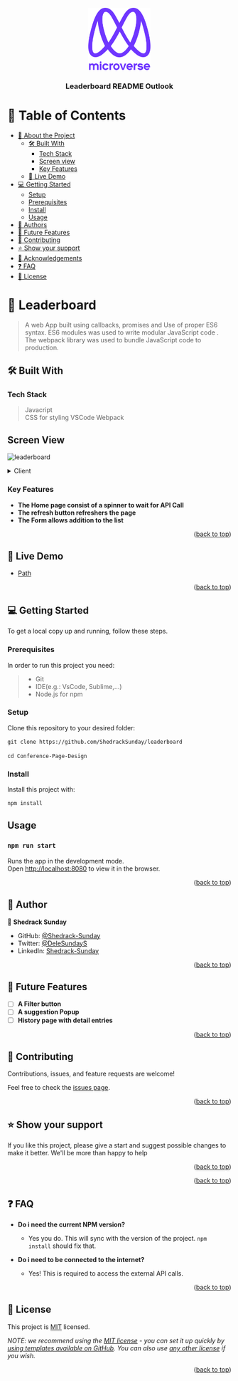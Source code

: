 <a name="readme-top"></a>



<div align="center">

  <img src="murple_logo.png" alt="logo" width="140"  height="auto" />
  <br/>

  <h3><b>Leaderboard README Outlook</b></h3>


</div>

<!-- TABLE OF CONTENTS -->

# 📗 Table of Contents

- [📖 About the Project](#about-project)
  - [🛠 Built With](#built-with)
    - [Tech Stack](#tech-stack)
    - [Screen view](#Screen-View)
    - [Key Features](#key-features)
  - [🚀 Live Demo](#live-demo)
- [💻 Getting Started](#getting-started)
  - [Setup](#setup)
  - [Prerequisites](#prerequisites)
  - [Install](#install)
  - [Usage](#usage)
- [👥 Authors](#authors)
- [🔭 Future Features](#future-features)
- [🤝 Contributing](#contributing)
- [⭐️ Show your support](#support)
- [🙏 Acknowledgements](#acknowledgements)
- [❓ FAQ](#faq)
- [📝 License](#license)


# 📖 Leaderboard <a name="about-project"></a>

> A web App built using callbacks, promises and Use of proper ES6 syntax. 
> ES6 modules was used to write modular JavaScript code . The  webpack library was used to bundle JavaScript code 
> to production.

## 🛠 Built With <a name="built-with"></a>

### Tech Stack <a name="tech-stack"></a>

> Javacript  
> CSS for styling
> VSCode
> Webpack

## Screen View <a name="Screen-View"></a>

![leaderboard](https://user-images.githubusercontent.com/50990925/204023354-4e3513f0-4b88-4fb3-9a6d-a9ad4a42e6db.png)

<details>
  <summary>Client</summary>
  <ul>
    <li><a href="https://developer.mozilla.org/">JavaScript MDN</a></li>
    <li><a href="https://code.visualstudio.com/">VSCode</a></li>
  </ul>
</details>

### Key Features <a name="key-features"></a>

- **The Home page consist of a spinner to wait for API Call**
- **The refresh button refreshers the page**
- **The Form allows addition to the list**

<p align="right">(<a href="#readme-top">back to top</a>)</p>


## 🚀 Live Demo <a name="live-demo"></a>

- [Path](https://shedrack-sunday.github.io/Leaderboard/dist/)

<p align="right">(<a href="#readme-top">back to top</a>)</p>


## 💻 Getting Started <a name="getting-started"></a>

To get a local copy up and running, follow these steps.

### Prerequisites

In order to run this project you need:

> - Git
> - IDE(e.g.: VsCode, Sublime,...)
> - Node.js for npm


### Setup

Clone this repository to your desired folder:

```
git clone https://github.com/ShedrackSunday/leaderboard

cd Conference-Page-Design
```

### Install

Install this project with:

```
npm install
```

## Usage 

### `npm run start`

Runs the app in the development mode.\
Open [http://localhost:8080](http://localhost:8080) to view it in the browser.

<p align="right">(<a href="#readme-top">back to top</a>)</p>


## 👥 Author <a name="authors"></a>


👤 **Shedrack Sunday**

- GitHub: [@Shedrack-Sunday](https://github.com/Shedrack-Sunday)
- Twitter: [@DeleSundayS](https://twitter.com/Shedrack-Sunday)
- LinkedIn: [Shedrack-Sunday](https://linkedin.com/in/Shedrack-Sunday)

<p align="right">(<a href="#readme-top">back to top</a>)</p>


## 🔭 Future Features <a name="future-features"></a>


- [ ] **A Filter button**
- [ ] **A suggestion Popup**
- [ ] **History page with detail entries**

<p align="right">(<a href="#readme-top">back to top</a>)</p>

<!-- CONTRIBUTING -->

## 🤝 Contributing <a name="contributing"></a>

Contributions, issues, and feature requests are welcome!

Feel free to check the [issues page](../../issues/).

<p align="right">(<a href="#readme-top">back to top</a>)</p>

<!-- SUPPORT -->

## ⭐️ Show your support <a name="support"></a>


If you like this project, please give a start and suggest possible changes 
to make it better. We'll be more than happy to help

<p align="right">(<a href="#readme-top">back to top</a>)</p>

<p align="right">(<a href="#readme-top">back to top</a>)</p>


## ❓ FAQ <a name="faq"></a>


- **Do i need the current NPM version?**

  - Yes you do. This will sync with the version of the project. `npm install` should fix that.

- **Do i need to be connected to the internet?**

  - Yes!  This is required to access the external API calls.

<p align="right">(<a href="#readme-top">back to top</a>)</p>


## 📝 License <a name="license"></a>

This project is [MIT](./LICENSE) licensed.

_NOTE: we recommend using the [MIT license](https://choosealicense.com/licenses/mit/) - you can set it up quickly by [using templates available on GitHub](https://docs.github.com/en/communities/setting-up-your-project-for-healthy-contributions/adding-a-license-to-a-repository). You can also use [any other license](https://choosealicense.com/licenses/) if you wish._

<p align="right">(<a href="#readme-top">back to top</a>)</p>
